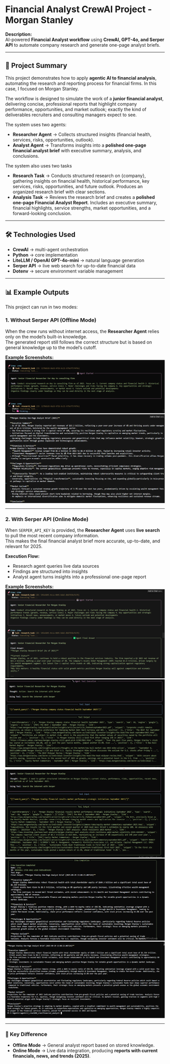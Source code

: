 # Financial Analyst CrewAI Project - Morgan Stanley

**Description:**  
AI-powered **Financial Analyst workflow** using **CrewAI, GPT-4o, and Serper API** to automate company research and generate one-page analyst briefs.  

---

## 🔹 Project Summary
This project demonstrates how to apply **agentic AI to financial analysis**, automating the research and reporting process for financial firms. In this case, I focused on Morgan Stanley.

The workflow is designed to simulate the work of a **junior financial analyst**, delivering concise, professional reports that highlight company performance, opportunities, and market outlook; exactly the kind of deliverables recruiters and consulting managers expect to see.  

The system uses two agents:
- **Researcher Agent** → Collects structured insights (financial health, services, risks, opportunities, outlook).  
- **Analyst Agent** → Transforms insights into a **polished one-page financial analyst brief** with executive summary, analysis, and conclusions.
  
The system also uses two tasks
- **Research Task** → Conducts structured research on {company}, gathering insights on financial health, historical performance, key services, risks, opportunities, and future outlook. Produces an organized research brief with clear sections.  
- **Analysis Task** → Reviews the research brief and creates a **polished one-page Financial Analyst Report**. Includes an executive summary, financial highlights, service strengths, market opportunities, and a forward-looking conclusion.  

---

## 🛠️ Technologies Used
- **CrewAI** → multi-agent orchestration  
- **Python** → core implementation  
- **LiteLLM / OpenAI GPT-4o-mini** → natural language generation  
- **Serper API** → live web search for up-to-date financial data  
- **Dotenv** → secure environment variable management  

---

## 📊 Example Outputs

This project can run in two modes:  

### 1. Without Serper API (Offline Mode)
When the crew runs without internet access, the **Researcher Agent** relies only on the model’s built-in knowledge.  
The generated report still follows the correct structure but is based on general knowledge up to the model’s cutoff.  

**Example Screenshots:**  
![Initial Stage](Initital%20stage.png)  
![Offline Report](Final%20Report1.png)  

---

### 2. With Serper API (Online Mode)
When `SERPER_API_KEY` is provided, the **Researcher Agent** uses **live search** to pull the most recent company information.  
This makes the final financial analyst brief more accurate, up-to-date, and relevant for 2025.  

**Execution Flow:**  
- Research agent queries live data sources  
- Findings are structured into insights  
- Analyst agent turns insights into a professional one-page report  

**Example Screenshots:**  
![Research Phase](Result1.png)  
![Search Queries](Result2_2.png)  
![Retrieved Data](Result2_3.png)  
![Analysis Phase](Result2_4.png)  
![Final Report](Result2_5.png)  

---

### 📝 Key Difference
- **Offline Mode** → General analyst report based on stored knowledge.  
- **Online Mode** → Live data integration, producing **reports with current financials, news, and trends (2025)**.



